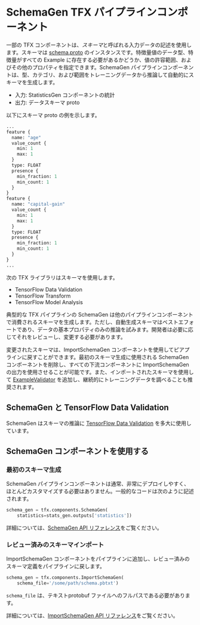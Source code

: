# SchemaGen TFX パイプラインコンポーネント

一部の TFX コンポーネントは、*スキーマ*と呼ばれる入力データの記述を使用します。スキーマは [schema.proto](https://github.com/tensorflow/metadata/blob/master/tensorflow_metadata/proto/v0/schema.proto) のインスタンスです。特徴量値のデータ型、特徴量がすべての Example に存在する必要があるかどうか、値の許容範囲、およびその他のプロパティを指定できます。SchemaGen パイプラインコンポーネントは、型、カテゴリ、および範囲をトレーニングデータから推論して自動的にスキーマを生成します。

- 入力: StatisticsGen コンポーネントの統計
- 出力: データスキーマ proto

以下にスキーマ proto の例を示します。

```proto
...
feature {
  name: "age"
  value_count {
    min: 1
    max: 1
  }
  type: FLOAT
  presence {
    min_fraction: 1
    min_count: 1
  }
}
feature {
  name: "capital-gain"
  value_count {
    min: 1
    max: 1
  }
  type: FLOAT
  presence {
    min_fraction: 1
    min_count: 1
  }
}
...
```

次の TFX ライブラリはスキーマを使用します。

- TensorFlow Data Validation
- TensorFlow Transform
- TensorFlow Model Analysis

典型的な TFX パイプラインの SchemaGen は他のパイプラインコンポーネントで消費されるスキーマを生成します。ただし、自動生成スキーマはベストエフォートであり、データの基本プロパティのみの推論を試みます。開発者は必要に応じてそれをレビューし、変更する必要があります。

変更されたスキーマは、ImportSchemaGen コンポーネントを使用してピアプラインに戻すことができます。最初のスキーマ生成に使用される SchemaGen コンポーネントを削除し、すべての下流コンポーネントに ImportSchemaGen の出力を使用させることが可能です。また、インポートされたスキーマを使用して [ExampleValidator](https://www.tensorflow.org/tfx/guide/exampleval) を追加し、継続的にトレーニングデータを調べることも推奨されます。

## SchemaGen と TensorFlow Data Validation

SchemaGen はスキーマの推論に [TensorFlow Data Validation](tfdv.md) を多大に使用しています。

## SchemaGen コンポーネントを使用する

### 最初のスキーマ生成

SchemaGen パイプラインコンポーネントは通常、非常にデプロイしやすく、ほとんどカスタマイズする必要はありません。一般的なコードは次のように記述されます。

```python
schema_gen = tfx.components.SchemaGen(
    statistics=stats_gen.outputs['statistics'])
```

詳細については、[SchemaGen API リファレンス](https://www.tensorflow.org/tfx/api_docs/python/tfx/v1/components/SchemaGen)をご覧ください。

### レビュー済みのスキーマインポート

ImportSchemaGen コンポーネントをパイプラインに追加し、レビュー済みのスキーマ定義をパイプラインに戻します。

```python
schema_gen = tfx.components.ImportSchemaGen(
    schema_file='/some/path/schema.pbtxt')
```

`schema_file` は、テキストprotobuf ファイルへのフルパスである必要があります。

詳細については、[ImportSchemaGen API リファレンス](https://www.tensorflow.org/tfx/api_docs/python/tfx/v1/components/ImportSchemaGen)をご覧ください。

